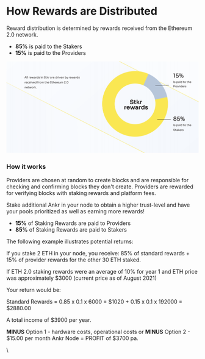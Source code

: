 # How Rewards are Distributed

Reward distribution is determined by rewards received from the Ethereum 2.0 network.

* **85%** is paid to the Stakers
* **15%** is paid to the Providers

![](<../../.gitbook/assets/image (1).png>)

### How it works <a href="how-it-works" id="how-it-works"></a>

Providers are chosen at random to create blocks and are responsible for checking and confirming blocks they don't create. Providers are rewarded for verifying blocks with staking rewards and platform fees.

Stake additional Ankr in your node to obtain a higher trust-level and have your pools prioritized as well as earning more rewards!

* **15%** of Staking Rewards are paid to Providers
* **85%** of Staking Rewards are paid to Stakers

The following example illustrates potential returns:

If you stake 2 ETH in your node, you receive: 85% of standard rewards + 15% of provider rewards for the other 30 ETH staked.

If ETH 2.0 staking rewards were an average of 10% for year 1 and ETH price was approximately $3000 (current price as of August 2021)

Your return would be:

&#x20;Standard Rewards = 0.85 x 0.1 x 6000 = $1020 + 0.15 x 0.1 x 192000 = $2880.00

A total income of $3900 per year.

**MINUS** Option 1 - hardware costs, operational costs or **MINUS** Option 2 - $15.00 per month Ankr Node = PROFIT of $3700 pa.

\
